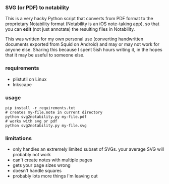 ### SVG (or PDF) to notability

This is a very hacky Python script that converts from PDF format to the proprietary Notability
format (Notability is an iOS note-taking app), so that you can **edit** (not just annotate) the
resulting files in Notability.

This was written for my own personal use (converting handwritten documents exported from Squid on
Android) and may or may not work for anyone else. Sharing this because I spent 5ish hours writing
it, in the hopes that it may be useful to someone else.

### requirements

* plistutil on Linux
* Inkscape

### usage

```
pip install -r requirements.txt
# creates my-file.note in current directory
python svg2notability.py my-file.pdf
# works with svg or pdf
python svg2notability.py my-file.svg
```

### limitations

* only handles an extremely limited subset of SVGs. your average SVG will probably not work
* can't create notes with multiple pages
* gets your page sizes wrong
* doesn't handle squares
* probably lots more things I'm leaving out
